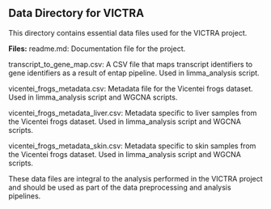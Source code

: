 ## Data Directory for VICTRA
This directory contains essential data files used for the VICTRA project.

**Files:**
readme.md: Documentation file for the project.

transcript_to_gene_map.csv: A CSV file that maps transcript identifiers to gene identifiers as a result of entap pipeline. Used in limma_analysis script.

vicentei_frogs_metadata.csv: Metadata file for the Vicentei frogs dataset. Used in limma_analysis script and WGCNA scripts.

vicentei_frogs_metadata_liver.csv: Metadata specific to liver samples from the Vicentei frogs dataset. Used in limma_analysis script and WGCNA scripts.

vicentei_frogs_metadata_skin.csv: Metadata specific to skin samples from the Vicentei frogs dataset. Used in limma_analysis script and WGCNA scripts.

These data files are integral to the analysis performed in the VICTRA project and should be used as part of the data preprocessing and analysis pipelines.
